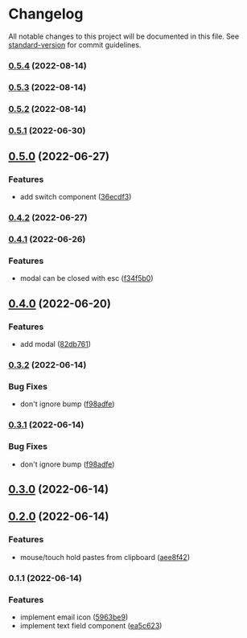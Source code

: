 # Changelog

All notable changes to this project will be documented in this file. See [standard-version](https://github.com/conventional-changelog/standard-version) for commit guidelines.

### [0.5.4](https://github.com/wholesome-ghoul/wholesome-ghoul.github.io/compare/v0.5.3...v0.5.4) (2022-08-14)

### [0.5.3](https://github.com/wholesome-ghoul/wholesome-ghoul.github.io/compare/v0.5.2...v0.5.3) (2022-08-14)

### [0.5.2](https://github.com/wholesome-ghoul/wholesome-ghoul.github.io/compare/v0.5.1...v0.5.2) (2022-08-14)

### [0.5.1](https://github.com/wholesome-ghoul/wholesome-ghoul.github.io/compare/v0.5.0...v0.5.1) (2022-06-30)

## [0.5.0](https://github.com/wholesome-ghoul/wholesome-ghoul.github.io/compare/v0.4.2...v0.5.0) (2022-06-27)

### Features

- add switch component ([36ecdf3](https://github.com/wholesome-ghoul/wholesome-ghoul.github.io/commits/36ecdf3f5f507d69798d06b819491f4ce478c643))

### [0.4.2](https://github.com/wholesome-ghoul/wholesome-ghoul.github.io/compare/v0.4.1...v0.4.2) (2022-06-27)

### [0.4.1](https://github.com/wholesome-ghoul/wholesome-ghoul.github.io/compare/v0.4.0...v0.4.1) (2022-06-26)

### Features

- modal can be closed with esc ([f34f5b0](https://github.com/wholesome-ghoul/wholesome-ghoul.github.io/commits/f34f5b059d5427c16481bac31065026d96d4ccd6))

## [0.4.0](https://github.com/wholesome-ghoul/wholesome-ghoul.github.io/compare/v0.3.2...v0.4.0) (2022-06-20)

### Features

- add modal ([82db761](https://github.com/wholesome-ghoul/wholesome-ghoul.github.io/commits/82db761a5a86c2bd8c866638bde10d7b9d6b489d))

### [0.3.2](https://github.com/wholesome-ghoul/wholesome-ghoul.github.io/compare/v0.3.0...v0.3.2) (2022-06-14)

### Bug Fixes

- don't ignore bump ([f98adfe](https://github.com/wholesome-ghoul/wholesome-ghoul.github.io/commits/f98adfe448bef33c7e2369447307cab0aff24933))

### [0.3.1](https://github.com/wholesome-ghoul/wholesome-ghoul.github.io/compare/v0.3.0...v0.3.1) (2022-06-14)

### Bug Fixes

- don't ignore bump ([f98adfe](https://github.com/wholesome-ghoul/wholesome-ghoul.github.io/commits/f98adfe448bef33c7e2369447307cab0aff24933))

## [0.3.0](https://github.com/wholesome-ghoul/wholesome-ghoul.github.io/compare/v0.2.0...v0.3.0) (2022-06-14)

## [0.2.0](https://github.com/wholesome-ghoul/wholesome-ghoul.github.io/compare/v0.1.1...v0.2.0) (2022-06-14)

### Features

- mouse/touch hold pastes from clipboard ([aee8f42](https://github.com/wholesome-ghoul/wholesome-ghoul.github.io/commits/aee8f428eff38e3b8d2b41e9f55f60805a2df937))

### 0.1.1 (2022-06-14)

### Features

- implement email icon ([5963be9](https://github.com/wholesome-ghoul/wholesome-ghoul.github.io/commits/5963be92f455f455f248b437b497259accb5ebb7))
- implement text field component ([ea5c623](https://github.com/wholesome-ghoul/wholesome-ghoul.github.io/commits/ea5c623a7312e2c1a502f95c3791daceee34dc6b))
